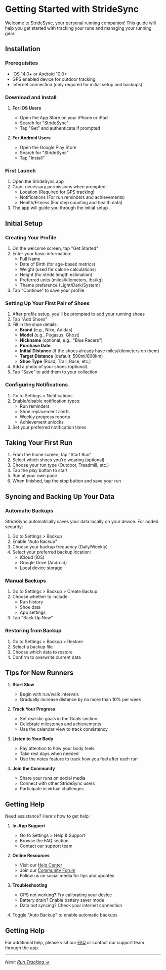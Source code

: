 # Getting Started with StrideSync

Welcome to StrideSync, your personal running companion! This guide will help you get started with tracking your runs and managing your running gear.

## Installation

### Prerequisites
- iOS 14.0+ or Android 10.0+
- GPS enabled device for outdoor tracking
- Internet connection (only required for initial setup and backups)

### Download and Install
1. **For iOS Users**
   - Open the App Store on your iPhone or iPad
   - Search for "StrideSync"
   - Tap "Get" and authenticate if prompted

2. **For Android Users**
   - Open the Google Play Store
   - Search for "StrideSync"
   - Tap "Install"

### First Launch
1. Open the StrideSync app
2. Grant necessary permissions when prompted:
   - Location (Required for GPS tracking)
   - Notifications (For run reminders and achievements)
   - Health/Fitness (For step counting and health data)
3. The app will guide you through the initial setup

## Initial Setup

### Creating Your Profile
1. On the welcome screen, tap "Get Started"
2. Enter your basic information:
   - Full Name
   - Date of Birth (for age-based metrics)
   - Weight (used for calorie calculations)
   - Height (for stride length estimation)
   - Preferred units (miles/kilometers, lbs/kg)
   - Theme preference (Light/Dark/System)
3. Tap "Continue" to save your profile

### Setting Up Your First Pair of Shoes
1. After profile setup, you'll be prompted to add your running shoes
2. Tap "Add Shoes"
3. Fill in the shoe details:
   - **Brand** (e.g., Nike, Adidas)
   - **Model** (e.g., Pegasus, Ghost)
   - **Nickname** (optional, e.g., "Blue Racers")
   - **Purchase Date**
   - **Initial Distance** (if the shoes already have miles/kilometers on them)
   - **Target Distance** (default: 500mi/800km)
   - **Shoe Type** (Road, Trail, Race, etc.)
4. Add a photo of your shoes (optional)
5. Tap "Save" to add them to your collection

### Configuring Notifications
1. Go to Settings > Notifications
2. Enable/disable notification types:
   - Run reminders
   - Shoe replacement alerts
   - Weekly progress reports
   - Achievement unlocks
3. Set your preferred notification times

## Taking Your First Run

1. From the home screen, tap "Start Run"
2. Select which shoes you're wearing (optional)
3. Choose your run type (Outdoor, Treadmill, etc.)
4. Tap the play button to start
5. Run at your own pace
6. When finished, tap the stop button and save your run

## Syncing and Backing Up Your Data

### Automatic Backups
StrideSync automatically saves your data locally on your device. For added security:

1. Go to Settings > Backup
2. Enable "Auto Backup"
3. Choose your backup frequency (Daily/Weekly)
4. Select your preferred backup location:
   - iCloud (iOS)
   - Google Drive (Android)
   - Local device storage

### Manual Backups
1. Go to Settings > Backup > Create Backup
2. Choose whether to include:
   - Run history
   - Shoe data
   - App settings
3. Tap "Back Up Now"

### Restoring from Backup
1. Go to Settings > Backup > Restore
2. Select a backup file
3. Choose which data to restore
4. Confirm to overwrite current data

## Tips for New Runners

1. **Start Slow**
   - Begin with run/walk intervals
   - Gradually increase distance by no more than 10% per week

2. **Track Your Progress**
   - Set realistic goals in the Goals section
   - Celebrate milestones and achievements
   - Use the calendar view to track consistency

3. **Listen to Your Body**
   - Pay attention to how your body feels
   - Take rest days when needed
   - Use the notes feature to track how you feel after each run

4. **Join the Community**
   - Share your runs on social media
   - Connect with other StrideSync users
   - Participate in virtual challenges

## Getting Help

Need assistance? Here's how to get help:

1. **In-App Support**
   - Go to Settings > Help & Support
   - Browse the FAQ section
   - Contact our support team

2. **Online Resources**
   - Visit our [Help Center](https://help.stridesync.app)
   - Join our [Community Forum](https://community.stridesync.app)
   - Follow us on social media for tips and updates

3. **Troubleshooting**
   - GPS not working? Try calibrating your device
   - Battery drain? Enable battery saver mode
   - Data not syncing? Check your internet connection
3. Toggle "Auto Backup" to enable automatic backups

## Getting Help

For additional help, please visit our [FAQ](./faq.md) or contact our support team through the app.

---
*Next: [Run Tracking →](./run-tracking.md)*
